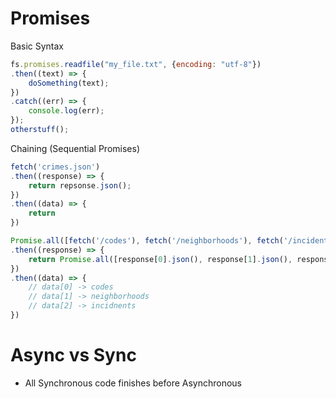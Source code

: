 # Promises

Basic Syntax

```js
fs.promises.readfile("my_file.txt", {encoding: "utf-8"})
.then((text) => {
	doSomething(text);
})
.catch((err) => {
	console.log(err);
});
otherstuff();

```

Chaining (Sequential Promises)

```js
fetch('crimes.json')
.then((response) => {
	return repsonse.json();
})
.then((data) => {
	return 
})
```

```js
Promise.all([fetch('/codes'), fetch('/neighborhoods'), fetch('/incidents')])
.then((response) => {
	return Promise.all([response[0].json(), response[1].json(), response[2].json()])
})
.then((data) => {
	// data[0] -> codes
	// data[1] -> neighborhoods
	// data[2] -> incidnents
})
```

# Async vs Sync
- All Synchronous code finishes before Asynchronous 
